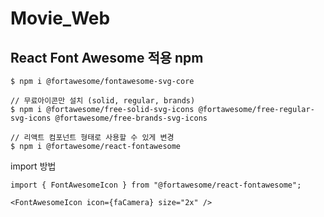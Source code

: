 # Movie_Web


## React Font Awesome 적용 npm
```
$ npm i @fortawesome/fontawesome-svg-core

// 무료아이콘만 설치 (solid, regular, brands)
$ npm i @fortawesome/free-solid-svg-icons @fortawesome/free-regular-svg-icons @fortawesome/free-brands-svg-icons

// 리액트 컴포넌트 형태로 사용할 수 있게 변경
$ npm i @fortawesome/react-fontawesome
```
import 방법
```
import { FontAwesomeIcon } from "@fortawesome/react-fontawesome";

<FontAwesomeIcon icon={faCamera} size="2x" />
```


